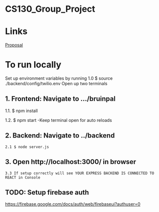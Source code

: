 # CS130_Group_Project

# Links

[Proposal](https://docs.google.com/document/d/121xmPaLOenfvDO8JuA1cckpeetHr0g3Aj8t2bRJcYNc/edit)

# To run locally

Set up environment variables by running
1.0 $ source ./backend/config/twilio.env
Open up two terminals

## 1. Frontend: Navigate to .../bruinpal

1.1. $ npm install

1.2. $ npm start
-Keep terminal open for auto reloads

## 2. Backend: Navigate to ../backend

    2.1 $ node server.js

## 3. Open http://localhost:3000/ in browser

    3.3 If setup correctly will see YOUR EXPRESS BACKEND IS CONNECTED TO REACT in Console

## TODO: Setup firebase auth

https://firebase.google.com/docs/auth/web/firebaseui?authuser=0
